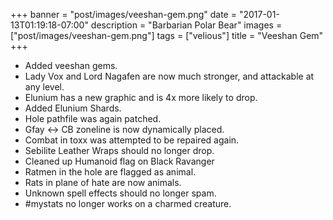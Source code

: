 +++
banner = "post/images/veeshan-gem.png"
date = "2017-01-13T01:19:18-07:00"
description = "Barbarian Polar Bear"
images = ["post/images/veeshan-gem.png"]
tags = ["velious"]
title = "Veeshan Gem"
+++

* Added veeshan gems.
* Lady Vox and Lord Nagafen are now much stronger, and attackable at any level.
* Elunium has a new graphic and is 4x more likely to drop.
* Added Elunium Shards.
* Hole pathfile was again patched.
* Gfay <-> CB zoneline is now dynamically placed.
* Combat in toxx was attempted to be repaired again.
* Sebilite Leather Wraps should no longer drop.
* Cleaned up Humanoid flag on Black Ravanger
* Ratmen in the hole are flagged as animal.
* Rats in plane of hate are now animals.
* Unknown spell effects should no longer spam.
* #mystats no longer works on a charmed creature.

<!--more-->